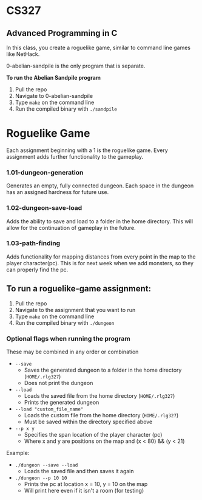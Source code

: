 # CS327
## Advanced Programming in C

In this class, you create a roguelike game, similar to command line games like NetHack.

0-abelian-sandpile is the only program that is separate.

**To run the Abelian Sandpile program**
1. Pull the repo
1. Navigate to 0-abelian-sandpile
1. Type `make` on the command line
1. Run the compiled binary with `./sandpile`

# Roguelike Game

Each assignment beginning with a 1 is the roguelike game. Every assignment adds further functionality to the gameplay.

### 1.01-dungeon-generation
Generates an empty, fully connected dungeon. Each space in the dungeon has an assigned hardness for future use.

### 1.02-dungeon-save-load
Adds the ability to save and load to a folder in the home directory. This will allow for the continuation of gameplay in the future.

### 1.03-path-finding
Adds functionality for mapping distances from every point in the map to the player character(pc). This is for next week when we add monsters, so they can properly find the pc.

## To run a roguelike-game assignment:
1. Pull the repo
1. Navigate to the assignment that you want to run
1. Type `make` on the command line
1. Run the compiled binary with `./dungeon`

### Optional flags when running the program
These may be combined in any order or combination
* `--save`
    * Saves the generated dungeon to a folder in the home directory (`HOME/.rlg327`)
    * Does not print the dungeon
* `--load`
    * Loads the saved file from the home directory (`HOME/.rlg327`)
    * Prints the generated dungeon
* `--load "custom_file_name"`
    * Loads the custom file from the home directory (`HOME/.rlg327`)
    * Must be saved within the directory specified above
* `--p x y`
    * Specifies the span location of the player character (pc)
    * Where x and y are positions on the map and (x < 80) && (y < 21)

Example:
* `./dungeon --save --load`
    * Loads the saved file and then saves it again
* `./dungeon --p 10 10`
    * Prints the pc at location x = 10, y = 10 on the map
    * Will print here even if it isn't a room (for testing)
